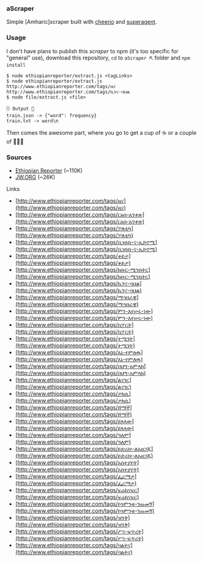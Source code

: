 ### aScraper
Simple [Amharic]scraper built with [cheerio](https://github.com/cheeriojs/cheerio) and [superagent](https://github.com/visionmedia/superagent).

### Usage
I don't have plans to publish this *scraper* to npm (it's too specific for "general" use), download this repository, `cd` to `aScraper ⛏` folder and `npm install`

```shell
$ node ethiopianreporter/extract.js <tagLinks>
$ node ethiopianreporter/extract.js http://www.ethiopianreporter.com/tags/ዜና http://www.ethiopianreporter.com/tags/ኪንና-ባህል
$ node file/extract.js <file>
```

```
🗄 Output 🎉
train.json -> {"word": frequency}
train.txt -> word\n
```

Then comes the awesome part, where you go to get a cup of ☕️ or a couple of 🍺🍺🍺

### Sources
- [Ethiopian Reporter](http://www.ethiopianreporter.com) (~110K)
- [JW.ORG](https://www.jw.org/am) (~26K)

Links
- [http://www.ethiopianreporter.com/tags/ዜና](http://www.ethiopianreporter.com/tags/ዜና)
- [http://www.ethiopianreporter.com/tags/ርዕሰ-አንቀጽ](http://www.ethiopianreporter.com/tags/ርዕሰ-አንቀጽ)
- [http://www.ethiopianreporter.com/tags/ፓለቲካ](http://www.ethiopianreporter.com/tags/ፓለቲካ)
- [http://www.ethiopianreporter.com/tags/ቢዝነስ-ና-ኢኮኖሚ](http://www.ethiopianreporter.com/tags/ቢዝነስ-ና-ኢኮኖሚ)
- [http://www.ethiopianreporter.com/tags/ቆይታ](http://www.ethiopianreporter.com/tags/ቆይታ)
- [http://www.ethiopianreporter.com/tags/ክቡር-ሚንስትር](http://www.ethiopianreporter.com/tags/ክቡር-ሚንስትር)
- [http://www.ethiopianreporter.com/tags/ኪንና-ባህል](http://www.ethiopianreporter.com/tags/ኪንና-ባህል)
- [http://www.ethiopianreporter.com/tags/ማኅበራዊ](http://www.ethiopianreporter.com/tags/ማኅበራዊ)
- [http://www.ethiopianreporter.com/tags/ምን-እየሠሩ-ነው](http://www.ethiopianreporter.com/tags/ምን-እየሠሩ-ነው)
- [http://www.ethiopianreporter.com/tags/ስፓርት](http://www.ethiopianreporter.com/tags/ስፓርት)
- [http://www.ethiopianreporter.com/tags/ተሟገት](http://www.ethiopianreporter.com/tags/ተሟገት)
- [http://www.ethiopianreporter.com/tags/እኔ-የምለዉ](http://www.ethiopianreporter.com/tags/እኔ-የምለዉ)
- [http://www.ethiopianreporter.com/tags/በህግ-አምላክ](http://www.ethiopianreporter.com/tags/በህግ-አምላክ)
- [http://www.ethiopianreporter.com/tags/ልናገር](http://www.ethiopianreporter.com/tags/ልናገር)
- [http://www.ethiopianreporter.com/tags/ታክሲ](http://www.ethiopianreporter.com/tags/ታክሲ)
- [http://www.ethiopianreporter.com/tags/ሸማች](http://www.ethiopianreporter.com/tags/ሸማች)
- [http://www.ethiopianreporter.com/tags/ደላላው](http://www.ethiopianreporter.com/tags/ደላላው)
- [http://www.ethiopianreporter.com/tags/ዓለም](http://www.ethiopianreporter.com/tags/ዓለም)
- [http://www.ethiopianreporter.com/tags/ይድረስ፡-ለአዘጋጁ](http://www.ethiopianreporter.com/tags/ይድረስ፡-ለአዘጋጁ)
- [http://www.ethiopianreporter.com/tags/አስተያየት](http://www.ethiopianreporter.com/tags/አስተያየት)
- [http://www.ethiopianreporter.com/tags/ፌርማታ](http://www.ethiopianreporter.com/tags/ፌርማታ)
- [http://www.ethiopianreporter.com/tags/ፍሬከናፍር](http://www.ethiopianreporter.com/tags/ፍሬከናፍር)
- [http://www.ethiopianreporter.com/tags/የሳምንቱ-ገጠመኝ](http://www.ethiopianreporter.com/tags/የሳምንቱ-ገጠመኝ)
- [http://www.ethiopianreporter.com/tags/ዝንቅ](http://www.ethiopianreporter.com/tags/ዝንቅ)
- [http://www.ethiopianreporter.com/tags/ሥነ-ፍጥረት](http://www.ethiopianreporter.com/tags/ሥነ-ፍጥረት)
- [http://www.ethiopianreporter.com/tags/ባልትና](http://www.ethiopianreporter.com/tags/ባልትና)
